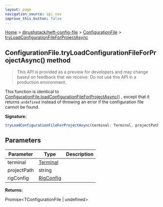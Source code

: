```yaml
---
layout: page
navigation_source: api_nav
improve_this_button: false
---
```



[Home](./index.md) &gt; [@rushstack/heft-config-file](./heft-config-file.md) &gt; [ConfigurationFile](./heft-config-file.configurationfile.md) &gt; [tryLoadConfigurationFileForProjectAsync](./heft-config-file.configurationfile.tryloadconfigurationfileforprojectasync.md)

## ConfigurationFile.tryLoadConfigurationFileForProjectAsync() method

> This API is provided as a preview for developers and may change based on feedback that we receive. Do not use this API in a production environment.
>

This function is identical to [ConfigurationFile.loadConfigurationFileForProjectAsync()](./heft-config-file.configurationfile.loadconfigurationfileforprojectasync.md) , except that it returns `undefined` instead of throwing an error if the configuration file cannot be found.

<b>Signature:</b>

```typescript
tryLoadConfigurationFileForProjectAsync(terminal: Terminal, projectPath: string, rigConfig?: RigConfig): Promise<TConfigurationFile | undefined>;
```

## Parameters

|  Parameter | Type | Description |
|  --- | --- | --- |
|  terminal | [Terminal](./node-core-library.terminal.md) |  |
|  projectPath | string |  |
|  rigConfig | [RigConfig](./rig-package.rigconfig.md) |  |

<b>Returns:</b>

Promise&lt;TConfigurationFile \| undefined&gt;
